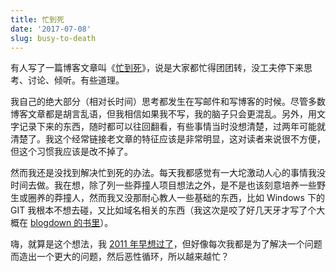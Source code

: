 ```yaml
---
title: 忙到死
date: '2017-07-08'
slug: busy-to-death
---
```


有人写了一篇博客文章叫《[忙到死](https://barryoreilly.com/2017/05/31/busy-to-death/amp/)》，说是大家都忙得团团转，没工夫停下来思考、讨论、倾听。有些道理。

我自己的绝大部分（相对长时间）思考都发生在写邮件和写博客的时候。尽管多数博客文章都是胡言乱语，但我相信如果我不写，我的脑子只会更混乱。另外，用文字记录下来的东西，随时都可以往回翻看，有些事情当时没想清楚，过两年可能就清楚了。我这个经常链接老文章的特征应该是非常明显，这对读者来说很不方便，但这个习惯我应该是改不掉了。

然而我还是没找到解决忙到死的办法。每天我都感觉有一大坨激动人心的事情我没时间去做。我在想，除了列一些莽撞人项目想法之外，是不是也该刻意培养一些野生或圈养的莽撞人，然而我又没那耐心教人一些基础的东西，比如 Windows 下的 GIT 我根本不想去碰，又比如域名相关的东西（我这次是咬了好几天牙才写了个大概在 [blogdown 的书里](https://bookdown.org/yihui/blogdown/domain-name.html)）。

嗨，就算是这个想法，我 [2011 年早想过了](https://github.com/yihui/ideas/issues/19)，但好像每次我都是为了解决一个问题而造出一个更大的问题，然后恶性循环，所以越来越忙？
